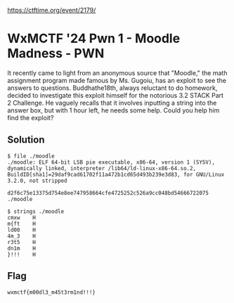 https://ctftime.org/event/2179/

# WxMCTF '24 Pwn 1 - Moodle Madness - PWN

It recently came to light from an anonymous source that "Moodle," the math assignment program made famous by Ms. Gugoiu, has an exploit to see the answers to questions. Buddhathe18th, always reluctant to do homework, decided to investigate this exploit himself for the notorious 3.2 STACK Part 2 Challenge. He vaguely recalls that it involves inputting a string into the answer box, but with 1 hour left, he needs some help. Could you help him find the exploit?

## Solution

```
$ file ./moodle 
./moodle: ELF 64-bit LSB pie executable, x86-64, version 1 (SYSV), dynamically linked, interpreter /lib64/ld-linux-x86-64.so.2, BuildID[sha1]=29daf9cad61702f11a472b1cd65d493b239e3d83, for GNU/Linux 3.2.0, not stripped
```

`d2f6c75e13375d754e8ee747958664cfe4725252c526a9cc048bd54666722075  ./moodle`

```
$ strings ./moodle 
cmxw    H
m{ft    H
ld00    H    
4m_3    H
r3t5    H  
dn1m    H  
}!!!    H
```

## Flag
`wxmctf{m00dl3_m45t3rm1nd!!!}`
